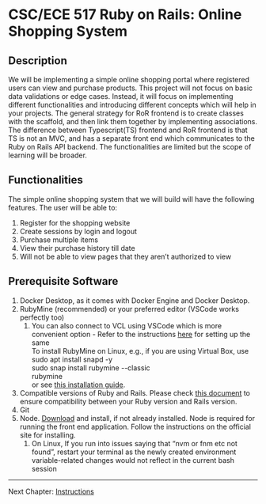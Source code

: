 # CSC/ECE 517 Ruby on Rails: Online Shopping System

## Description

We will be implementing a simple online shopping portal where registered users can view and purchase products. This project will not focus on basic data validations or edge cases. Instead, it will focus on implementing different functionalities and introducing different concepts which will help in your projects. The general strategy for RoR frontend is to create classes with the scaffold, and then link them together by implementing associations. The difference between Typescript(TS) frontend and RoR frontend is that TS is not an MVC, and has a separate front end which communicates to the Ruby on Rails API backend. The functionalities are limited but the scope of learning will be broader.

## Functionalities

The simple online shopping system that we will build will have the following features. The user will be able to:

1. Register for the shopping website  
2. Create sessions by login and logout  
3. Purchase multiple items  
4. View their purchase history till date  
5. Will not be able to view pages that they aren’t authorized to view

## Prerequisite Software

1. Docker Desktop, as it comes with Docker Engine and Docker Desktop.  
2. RubyMine (recommended) or your preferred editor (VSCode works perfectly too)  
   1. You can also connect to VCL using VSCode which is more convenient option \- Refer to the instructions [here](https://docs.google.com/document/d/18rpqd8HbzB_aNOcRewKLLoWq5egkOxeLdvrVuC9UrG4/edit?tab=t.0) for setting up the same  
      To install RubyMine on Linux, e.g., if you are using Virtual Box, use  
      	sudo apt install snapd \-y  
      sudo snap install rubymine \--classic  
      rubymine  
      or see [this installation guide](https://www.jetbrains.com/help/ruby/installation-guide.html#standalone).   
3. Compatible versions of Ruby and Rails. Please check [this document](https://www.fastruby.io/blog/ruby/rails/versions/compatibility-table.html) to ensure compatibility between your Ruby version and Rails version.  
4. Git  
5. Node. [Download](https://nodejs.org/en) and install, if not already installed. Node is required for running the front end application. Follow the instructions on the official site for installing.   
   1. On Linux, If you run into issues saying that “nvm or fnm etc not found”, restart your terminal as the newly created environment variable-related changes would not reflect in the current bash session

---

Next Chapter: [Instructions](./docs/1.md)  
